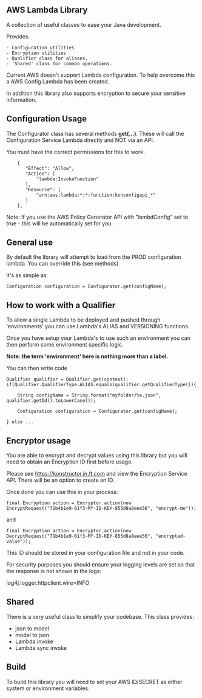 ## AWS Lambda Library

A collection of useful classes to ease your Java development.

Provides:

    - Configuration utilities
    - Encryption utilities
    - Qualifier class for aliases.
    - 'Shared' class for common operations.
    

Current AWS doesn't support Lambda configuration.  To help overcome this a AWS Config Lambda has been created.

In addition this library also supports encryption to secure your sensitive information.


Configuration Usage
-------------------

The Configurator class has several methods **get(...)**. These will call the Configuration Service Lambda directly and NOT via an API.  

You must have the correct permissions for this to work.

        {
           "Effect": "Allow",
           "Action": [
               "lambda:InvokeFunction"
           ],
           "Resource": [
               "arn:aws:lambda:*:*:function:konconfigapi_*"
           ]
        },
        

Note: If you use the AWS Policy Generator API with "lambdConfig" set to true - this will be automatically set for you.

General use
-----------

By default the library will attempt to load from the PROD configuration lambda.  You can override this (see methods)

It's as simple as:

    Configuration configuration = Configurator.get(configName);

How to work with a Qualifier
----------------------------

To allow a single Lambda to be deployed and pushed through 'environments' you can use Lambda's ALIAS and VERSIONING functions.

Once you have setup your Lambda's to use such an environment you can then perform some environment specific logic.

**Note: the term 'environment' here is nothing more than a label.**

You can then write code

    Qualifier qualifier = Qualifier.get(context);
    if(Qualifier.QualifierType.ALIAS.equals(qualifier.getQualifierType()){
    
        String configName = String.format("myfolder/%s.json", qualifier.getId().toLowerCase());
    
        Configuration configuration = Configurator.get(configName);

    } else ...


Encryptor usage
---------------

You are able to encrypt and decrypt values using this library but you will need to obtain an Encryption ID first before usage.

Please see https://konstructor.in.ft.com and view the Encryption Service API.  There will be an option to create an ID.

Once done you can use this in your process:

    final Encryption action = Encryptor.action(new EncryptRequest("71b4b1e9-61f3-MY-ID-KEY-855d8a8eee56", "encrypt-me"));

and

    final Encryption action = Encryptor.action(new DecryptRequest("71b4b1e9-61f3-MY-ID-KEY-855d8a8eee56", "encrypted-value"));

This ID should be stored in your configuration file and not in your code.

For security purposes you should ensure your logging levels are set so that the response is not shown in the logs:

log4j.logger.httpclient.wire=INFO

Shared
------

There is a very useful class to simplify your codebase.  This class provides:

- json to model
- model to json
- Lambda invoke
- Lambda sync invoke 



Build
-----

To build this library you will need to set your AWS ID/SECRET as either system or environment variables.